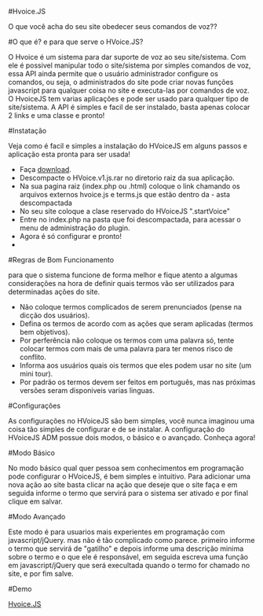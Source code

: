 #Hvoice.JS

O que você acha do seu site obedecer seus comandos de voz??



#O que é? e para que serve o HVoice.JS?

O Hvoice é um sistema para dar suporte de voz ao seu site/sistema. Com ele é possivel manipular todo o site/sistema por simples comandos de voz, essa API ainda permite que o usuário administrador configure os comandos, ou seja, o administrados do site pode criar novas funções javascript para qualquer coisa no site e executa-las por comandos de voz. O HvoiceJS tem varias aplicações e pode ser usado para qualquer tipo de site/sistema. A API é simples e facil de ser instalado, basta apenas colocar 2 links e uma classe e pronto! 

#Instatação

Veja como é facil e simples a instalação do HVoiceJS em alguns passos e aplicação esta pronta para ser usada!

- Faça [download](http://314.bl.ee/hvoice/hvoicejs.beta.v0.01.zip).
- Descompacte o HVoice.v1.js.rar no diretorio raiz da sua aplicação.
- Na sua pagina raiz (index.php ou .html) coloque o link chamando os arquivos externos hvoice.js e terms.js que estão dentro da - asta descompactada
- No seu site coloque a clase reservado do HVoiceJS ".startVoice"
- Entre no index.php na pasta que foi descompactada, para acessar o menu de administração do plugin.
- Agora é só configurar e pronto!
- 
#Regras de Bom Funcionamento

para que o sistema funcione de forma melhor e fique atento a algumas considerações na hora de definir quais termos vão ser utilizados para determinadas ações do site.

- Não coloque termos complicados de serem prenunciados (pense na dicção dos usuários).
- Defina os termos de acordo com as ações que seram aplicadas (termos bem objetivos).
- Por perferência não coloque os termos com uma palavra só, tente colocar termos com mais de uma palavra para ter menos risco de conflito.
- Informa aos usuários quais ois termos que eles podem usar no site (um mini tour).
- Por padrão os termos devem ser feitos em português, mas nas próximas versões seram disponiveis varias linguas.
 
#Configurações

As configurações no HVoiceJS são bem simples, você nunca imaginou uma coisa tão simples de configurar e de se instalar. A configuração do HVoiceJS ADM possue dois modos, o básico e o avançado. Conheça agora!

#Modo Básico

No modo básico qual quer pessoa sem conhecimentos em programação pode configurar o HVoiceJS, é bem simples e intuitivo. Para adicionar uma nova ação ao site basta clicar na ação que deseje que o site faça e em seguida informe o termo que servirá para o sistema ser ativado e por final clique em salvar.

#Modo Avançado

Este modo é para usuarios mais experientes em programação com javascript/jQuery. mas não é tão complicado como parece. primeiro informe o termo que servirá de "gatilho" e depois informe uma descrição minima sobre o termo e o que ele é responsável, em seguida escreva uma função em javascript/jQuery que será execultada quando o termo for chamado no site, e por fim salve.

#Demo

[Hvoice.JS](http://314.bl.ee/hvoice/)

